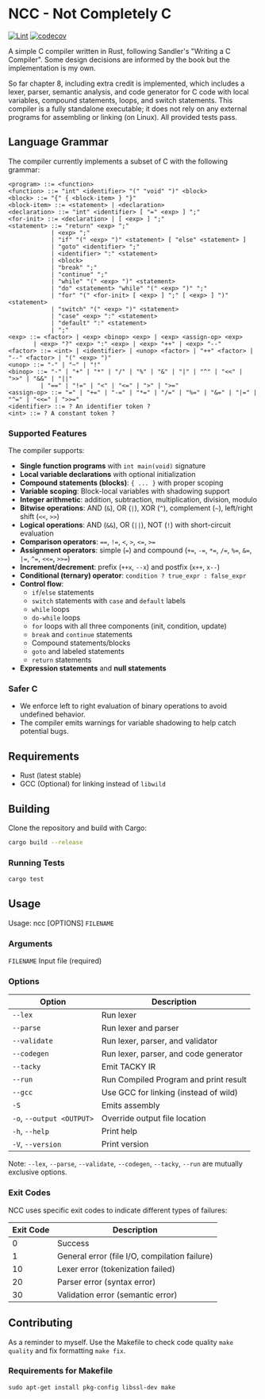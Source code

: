 # NCC - Not Completely C
[![Lint](https://github.com/johnhringiv/NCC-Rust/actions/workflows/lint.yml/badge.svg)](https://github.com/johnhringiv/NCC-Rust/actions/workflows/lint.yml)
[![codecov](https://codecov.io/gh/johnhringiv/NCC-Rust/graph/badge.svg?token=GJJCD2Z8Y6)](https://codecov.io/gh/johnhringiv/NCC-Rust)

A simple C compiler written in Rust, following Sandler's "Writing a C Compiler".
Some design decisions are informed by the book but the implementation is my own.

So far chapter 8, including extra credit is implemented, which includes a lexer, parser, semantic analysis, and code generator for C code with local variables, compound statements, loops, and switch statements.
This compiler is a fully standalone executable; it does not rely on any external programs for assembling or linking (on Linux).
All provided tests pass.

## Language Grammar

The compiler currently implements a subset of C with the following grammar:

```ebnf
<program> ::= <function>
<function> ::= "int" <identifier> "(" "void" ")" <block>
<block> ::= "{" { <block-item> } "}"
<block-item> ::= <statement> | <declaration>
<declaration> ::= "int" <identifier> [ "=" <exp> ] ";"
<for-init> ::= <declaration> | [ <exp> ] ";"
<statement> ::= "return" <exp> ";"
            | <exp> ";"
            | "if" "(" <exp> ")" <statement> [ "else" <statement> ]
            | "goto" <identifier> ";"
            | <identifier> ":" <statement>
            | <block>
            | "break" ";"
            | "continue" ";"
            | "while" "(" <exp> ")" <statement>
            | "do" <statement> "while" "(" <exp> ")" ";"
            | "for" "(" <for-init> [ <exp> ] ";" [ <exp> ] ")" <statement>
            | "switch" "(" <exp> ")" <statement>
            | "case" <exp> ":" <statement>
            | "default" ":" <statement>
            | ";"
<exp> ::= <factor> | <exp> <binop> <exp> | <exp> <assign-op> <exp> 
       | <exp> "?" <exp> ":" <exp> | <exp> "++" | <exp> "--"
<factor> ::= <int> | <identifier> | <unop> <factor> | "++" <factor> | "--" <factor> | "(" <exp> ")"
<unop> ::= "-" | "~" | "!"
<binop> ::= "-" | "+" | "*" | "/" | "%" | "&" | "|" | "^" | "<<" | ">>" | "&&" | "||"
         | "==" | "!=" | "<" | "<=" | ">" | ">="
<assign-op> ::= "=" | "+=" | "-=" | "*=" | "/=" | "%=" | "&=" | "|=" | "^=" | "<<=" | ">>="
<identifier> ::= ? An identifier token ?
<int> ::= ? A constant token ?
```

### Supported Features

The compiler supports:
- **Single function programs** with `int main(void)` signature
- **Local variable declarations** with optional initialization
- **Compound statements (blocks)**: `{ ... }` with proper scoping
- **Variable scoping**: Block-local variables with shadowing support
- **Integer arithmetic**: addition, subtraction, multiplication, division, modulo
- **Bitwise operations**: AND (`&`), OR (`|`), XOR (`^`), complement (`~`), left/right shift (`<<`, `>>`)
- **Logical operations**: AND (`&&`), OR (`||`), NOT (`!`) with short-circuit evaluation
- **Comparison operators**: `==`, `!=`, `<`, `>`, `<=`, `>=`
- **Assignment operators**: simple (`=`) and compound (`+=`, `-=`, `*=`, `/=`, `%=`, `&=`, `|=`, `^=`, `<<=`, `>>=`)
- **Increment/decrement**: prefix (`++x`, `--x`) and postfix (`x++`, `x--`)
- **Conditional (ternary) operator**: `condition ? true_expr : false_expr`
- **Control flow**:
  - `if`/`else` statements
  - `switch` statements with `case` and `default` labels
  - `while` loops
  - `do-while` loops
  - `for` loops with all three components (init, condition, update)
  - `break` and `continue` statements
  - Compound statements/blocks
  - `goto` and labeled statements
  - `return` statements
- **Expression statements** and **null statements**

### Safer C
- We enforce left to right evaluation of binary operations to avoid undefined behavior.
- The compiler emits warnings for variable shadowing to help catch potential bugs.

## Requirements

- Rust (latest stable)
- GCC (Optional) for linking instead of `libwild`

## Building

Clone the repository and build with Cargo:

```sh
cargo build --release
```

### Running Tests
```sh
cargo test
```

## Usage

Usage: ncc [OPTIONS] `FILENAME`

### Arguments
`FILENAME` Input file (required)

### Options
| Option                    | Description                           |
|---------------------------|---------------------------------------|
| `--lex`                   | Run lexer                             |
| `--parse`                 | Run lexer and parser                  |
| `--validate`              | Run lexer, parser, and validator      |
| `--codegen`               | Run lexer, parser, and code generator |
| `--tacky`                 | Emit TACKY IR                         |
| `--run`                   | Run Compiled Program and print result |
| `--gcc`                   | Use GCC for linking (instead of wild) |
| `-S`                      | Emits assembly                        |
| `-o`, `--output <OUTPUT>` | Override output file location         |
| `-h`, `--help`            | Print help                            |
| `-V`, `--version`         | Print version                         |


Note: `--lex`, `--parse`, `--validate`, `--codegen`, `--tacky`, `--run` are mutually exclusive options.

### Exit Codes

NCC uses specific exit codes to indicate different types of failures:

| Exit Code | Description                                   |
|-----------|-----------------------------------------------|
| 0         | Success                                       |
| 1         | General error (file I/O, compilation failure) |
| 10        | Lexer error (tokenization failed)             |
| 20        | Parser error (syntax error)                   |
| 30        | Validation error (semantic error)             |

## Contributing
As a reminder to myself.
Use the Makefile to check code quality `make quality` and fix formatting `make fix`.

### Requirements for Makefile
```shell
sudo apt-get install pkg-config libssl-dev make
```


